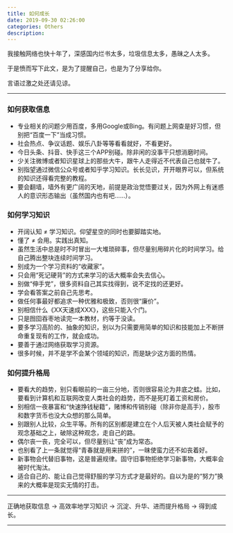 ```yaml
---
title: 如何成长
date: 2019-09-30 02:26:00
categories: Others
description: 
---
```


我接触网络也快十年了，深感国内烂书太多，垃圾信息太多，愚昧之人太多。

于是愤而写下此文，是为了提醒自己，也是为了分享给你。

言语过激之处还请见谅。

---

### 如何获取信息

- 专业相关的问题少用百度，多用Google或Bing。有问题上网查是好习惯，但别把“百度一下”当成习惯。
- 社会热点、争议话题、娱乐八卦等等看看就好，不看更好。
- 今日头条、抖音、快手这三个APP别碰。除非闲的没事干只想消磨时间。
- 少关注微博或者知识星球上的那些大牛，跟牛人走得近不代表自己也就牛了。
- 别指望通过微信公众号或者知乎学习知识。长长见识，开开眼界可以，但系统的知识还得看完整的教程。
- 要会翻墙，墙外有更广阔的天地，前提是政治觉悟要过关，因为外网上有迷惑人的意识形态输出（虽然国内也有吧……）。

### 如何学习知识

- 开阔认知 ≠ 学习知识。仰望星空的同时也要脚踏实地。
- 懂了 ≠ 会用。实践出真知。
- 虽然生活中总是时不时冒出一大堆琐碎事，但尽量别用碎片化的时间学习。给自己腾出整块连续时间学习。
- 别成为一个学习资料的“收藏家”。
- 只会用“死记硬背”的方式来学习的话大概率会失去信心。
- 别做“伸手党”，很多资料自己其实找得到，说不定找的还更好。
- 学会看答案之前自己先思考。
- 做任何事最好都追求一种优雅和极致，否则很“廉价”。
- 别相信什么《XX天速成XXX》，这些只能入个门。
- 只是囫囵吞枣地读完一本教材，约等于没读。
- 要多学习高阶的、抽象的知识，别以为只需要用简单的知识和技能加上不断拼命重复现有的工作，就会成功。
- 要善于通过网络获取学习资源。
- 很多时候，并不是学不会某个领域的知识，而是缺少这方面的热情。

### 如何提升格局

- 要看大的趋势，别只看眼前的一亩三分地，否则很容易沦为井底之蛙。比如，要看到计算机和互联网改变人类社会的趋势，而不是死盯着工资和房价。
- 别相信一夜暴富和“快速挣钱秘籍”，赌博和传销别碰（除非你是高手），股市和数字货币也没大众想的那么简单。
- 别跟别人比较，众生平等。所有的区别都是建立在个人后天被人类社会赋予的观念基础之上，破除这种观念，走自己的路。
- 偶尔丧一丧，完全可以，但尽量别让“丧”成为常态。
- 也别看了上一条就觉得“青春就是用来拼的”，一昧使蛮力还不如丧着好。
- 新事物会代替旧事物，这是普遍规律。固守旧事物拒绝学习新事物，大概率会被时代淘汰。
- 适合自己的、能让自己觉得舒服的学习方式才是最好的。自以为是的“努力”换来的大概率是现实无情的打击。

---

正确地获取信息 -> 高效率地学习知识 -> 沉淀、升华、进而提升格局 -> 得到成长。

---
